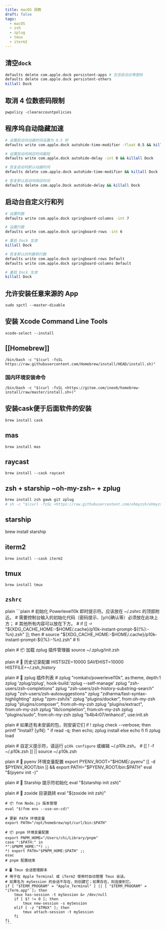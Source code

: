 ```yaml
---
title: macOS 调教
draft: false
tags:
  - macOS
  - zsh
  - zplug
  - tmux
  - iterm2
---
```

## 清空`dock`

```bash
defaults delete com.apple.dock persistent-apps # 包含启动台等图标
defaults delete com.apple.dock persistent-others
killall Dock
```

## 取消 4 位数密码限制

`pwpolicy -clearaccountpolicies`

## 程序坞自动隐藏加速

```bash
# 设置启动坞动画时间设置为 0.5 秒 
defaults write com.apple.dock autohide-time-modifier -float 0.5 && killall Dock

# 设置启动坞响应时间最短
defaults write com.apple.dock autohide-delay -int 0 && killall Dock

# 恢复启动坞默认动画时间
defaults delete com.apple.dock autohide-time-modifier && killall Dock

# 恢复默认启动坞响应时间
defaults delete com.apple.Dock autohide-delay && killall Dock
```

## 启动台自定义行和列
```bash
# 设置列数
defaults write com.apple.dock springboard-columns -int 7

# 设置行数
defaults write com.apple.dock springboard-rows -int 6

# 重启 Dock 生效
killall Dock

# 恢复默认的列数和行数
defaults write com.apple.dock springboard-rows Default
defaults write com.apple.dock springboard-columns Default

# 重启 Dock 生效
killall Dock
```

## 允许安装任意来源的 App

`sudo spctl --master-disable`

## 安装 Xcode Command Line Tools

`xcode-select --install`

## [[Homebrew]]

`/bin/bash -c "$(curl -fsSL https://raw.githubusercontent.com/Homebrew/install/HEAD/install.sh)"`

### 国内环境安装命令

`/bin/bash -c "$(curl -fsSL <https://gitee.com/ineo6/homebrew-install/raw/master/install.sh>)"`

## 安装cask便于后面软件的安装

`brew install cask`

## mas

`brew install mas`

## raycast

`brew install --cask raycast`

## zsh + starship ~oh-my-zsh~ + zplug

```bash
brew install zsh gawk git zplug
# sh -c "$(curl -fsSL <https://raw.githubusercontent.com/ohmyzsh/ohmyzsh/master/tools/install.sh>)"
```

## starship

brew install starship

## iterm2

`brew install --cask iterm2`

## tmux

`brew install tmux`

## `zshrc`

   plain ```plain
    # 初始化 Powerlevel10k 即时提示符。应该放在 ~/.zshrc 的顶部附近。
    # 需要控制台输入的初始化代码（密码提示、[y/n]确认等）必须放在此块上方；
    # 其他所有内容可以放在下方。
    # if [[ -r "${XDG_CACHE_HOME:-$HOME/.cache}/p10k-instant-prompt-${(%):-%n}.zsh" ]]; then
    #   source "${XDG_CACHE_HOME:-$HOME/.cache}/p10k-instant-prompt-${(%):-%n}.zsh"
    # fi

   plain # 📦 加载 zplug 插件管理器
    source ~/.zplug/init.zsh

   plain # 🔧 历史记录配置
    HISTSIZE=10000
    SAVEHIST=10000
    HISTFILE=~/.zsh_history

   plain # 🚀 zplug 插件列表
    # zplug "romkatv/powerlevel10k", as:theme, depth:1
    zplug 'zplug/zplug', hook-build:'zplug --self-manage'
    zplug "zsh-users/zsh-completions"
    zplug "zsh-users/zsh-history-substring-search"
    zplug "zsh-users/zsh-autosuggestions"
    zplug "zdharma/fast-syntax-highlighting"
    zplug "zpm-zsh/ls"
    zplug "plugins/docker", from:oh-my-zsh
    zplug "plugins/composer", from:oh-my-zsh
    zplug "plugins/extract", from:oh-my-zsh
    zplug "lib/completion", from:oh-my-zsh
    zplug "plugins/sudo", from:oh-my-zsh
    zplug "b4b4r07/enhancd", use:init.sh

   plain # 如果还有未安装的包，则安装它们
    if ! zplug check --verbose; then
        printf "Install? [y/N]: "
        if read -q; then
            echo; zplug install
        else
            echo
        fi
    fi
    zplug load

   plain # 自定义提示符，请运行 `p10k configure` 或编辑 ~/.p10k.zsh。
    # [[ ! -f ~/.p10k.zsh ]] || source ~/.p10k.zsh

   plain # 🐍 pyenv 环境变量配置
    export PYENV_ROOT="$HOME/.pyenv"
    [[ -d $PYENV_ROOT/bin ]] && export PATH="$PYENV_ROOT/bin:$PATH"
    eval "$(pyenv init -)"

   plain # 🌌 Starship 提示符初始化
    eval "$(starship init zsh)"

   plain # 📂 zoxide 目录跳转
    eval "$(zoxide init zsh)"

    # 📦 fnm Node.js 版本管理
    eval "$(fnm env --use-on-cd)"

    # 更新 PATH 环境变量
    export PATH="/opt/homebrew/opt/curl/bin:$PATH"

    # 📦 pnpm 环境变量配置
    export PNPM_HOME="/Users/chi/Library/pnpm"
    case ":$PATH:" in
    *":$PNPM_HOME:"*) ;;
    *) export PATH="$PNPM_HOME:$PATH" ;;
    esac
    # pnpm 配置结束

    # 🖥️ Tmux 会话管理脚本
    # 用于在 Apple Terminal 或 iTerm2 使用时自动管理 Tmux 会话。
    # 如果名为 mySession 的会话不存在，则创建它；如果存在，则连接到它。
    if [ "$TERM_PROGRAM" = "Apple_Terminal" ] || [ "$TERM_PROGRAM" = "iTerm.app" ]; then
        tmux has-session -t mySession &> /dev/null
        if [ $? != 0 ]; then
            tmux new-session -s mySession
        elif [ -z "$TMUX" ]; then
            tmux attach-session -t mySession
        fi
    fi
    ```
